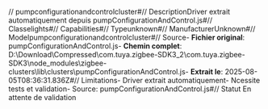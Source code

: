 // pumpconfigurationandcontrolcluster#// DescriptionDriver extrait automatiquement depuis pumpConfigurationAndControl.js#// Classelights#// Capabilities#// Typeunknown#// ManufacturerUnknown#// Modelpumpconfigurationandcontrolcluster#// Source- **Fichier original**: pumpConfigurationAndControl.js- **Chemin complet**: D:\Download\Compressed\com.tuya.zigbee-SDK3_2\com.tuya.zigbee-SDK3\node_modules\zigbee-clusters\lib\clusters\pumpConfigurationAndControl.js- **Extrait le**: 2025-08-05T08:36:31.836Z#// Limitations- Driver extrait automatiquement- Ncessite tests et validation- Source: pumpConfigurationAndControl.js#// Statut En attente de validation
